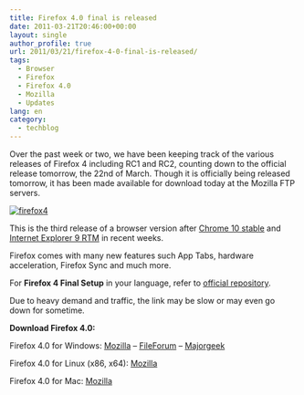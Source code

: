 ```yaml
---
title: Firefox 4.0 final is released
date: 2011-03-21T20:46:00+00:00
layout: single
author_profile: true
url: 2011/03/21/firefox-4-0-final-is-released/
tags:
  - Browser
  - Firefox
  - Firefox 4.0
  - Mozilla
  - Updates
lang: en
category: 
  - techblog
---
```

Over the past week or two, we have been keeping track of the various releases of Firefox 4 including RC1 and RC2, counting down to the official release tomorrow, the 22nd of March. Though it is officially being released tomorrow, it has been made available for download today at the Mozilla FTP servers.

[![firefox4](http://lh4.ggpht.com/_vaUVXcmC3OI/TYezIEF4W2I/AAAAAAAADw4/Gv-OaXYZprk/firefox4_thumb%5B11%5D.jpg?imgmax=800 "firefox4")](http://lh6.ggpht.com/_vaUVXcmC3OI/TYezGem5NBI/AAAAAAAADw0/hnxctfyFc6U/s1600-h/firefox4%5B12%5D.jpg)

This is the third release of a browser version after [Chrome 10 stable](/2011/03/08/a-new-chrome-stable-release-today-with-sync-sandboxing-speed-and-a-new-settings-menu-too/) and [Internet Explorer 9 RTM](/2011/03/15/internet-explorer-9-is-out-includes-new-security-features/) in recent weeks.

Firefox comes with many new features such App Tabs, hardware acceleration, Firefox Sync and much more.

For **Firefox 4 Final Setup** in your language, refer to [official repository](ftp://releases.mozilla.org/pub/mozilla.org/firefox/releases/4.0/).

Due to heavy demand and traffic, the link may be slow or may even go down for sometime.

**Download Firefox 4.0:**

Firefox 4.0 for Windows: [Mozilla](http://releases.mozilla.org/pub/mozilla.org/firefox/releases/4.0/win32/en-US/Firefox%20Setup%204.0.exe) – [FileForum](http://fileforum.betanews.com/detail/Mozilla-Firefox-v4-for-Windows/1032985422/16) – [Majorgeek](http://www.majorgeeks.com/download2248.html?2011-03-21)

Firefox 4.0 for Linux (x86, x64): [Mozilla](http://releases.mozilla.org/pub/mozilla.org/firefox/releases/4.0/linux-i686/en-US/firefox-4.0.tar.bz2)

Firefox 4.0 for Mac: [Mozilla](http://releases.mozilla.org/pub/mozilla.org/firefox/releases/4.0/mac/en-US/Firefox%204.0.dmg)